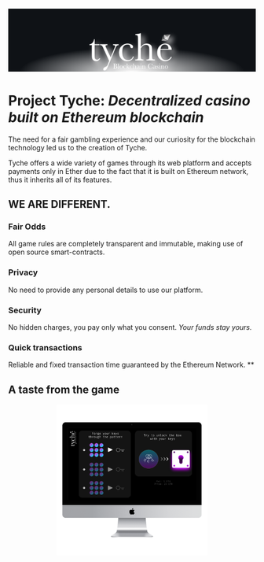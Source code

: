 ![tyche-cover](UI/icons/tyche-cover.png)

# Project Tyche: *Decentralized casino built on Ethereum blockchain* 

 The need for a fair gambling experience and our curiosity for the blockchain technology led us to the creation of Tyche.

Tyche offers a wide variety of games through its web platform and accepts payments only in Ether due to the fact that it is built on Ethereum network, thus it inherits all of its features.

## WE ARE DIFFERENT. 

### Fair Odds

All game rules are completely transparent and immutable, making use of open source smart-contracts.

### Privacy

No need to provide any personal details to use our platform.

### Security

No hidden charges, you pay only what you consent.
 *Your funds stay yours.* 

### Quick transactions

Reliable and fixed transaction time guaranteed by the Ethereum Network. **

## A taste from the game
<p align="center">
 <img src="UI/icons/gameplay-mockup-mac.png" alt="gameplay_imac2015retina_front" style="zoom:30%;" />
</p>